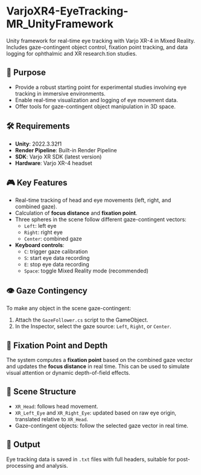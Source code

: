 # VarjoXR4-EyeTracking-MR_UnityFramework
Unity framework for real-time eye tracking with Varjo XR-4 in Mixed Reality. Includes gaze-contingent object control, fixation point tracking, and data logging for ophthalmic and XR research.tion studies.


## 🧠 Purpose

- Provide a robust starting point for experimental studies involving eye tracking in immersive environments.
- Enable real-time visualization and logging of eye movement data.
- Offer tools for gaze-contingent object manipulation in 3D space.

## 🛠 Requirements

- **Unity**: 2022.3.32f1
- **Render Pipeline**: Built-in Render Pipeline
- **SDK**: Varjo XR SDK (latest version)
- **Hardware**: Varjo XR-4 headset

## 🎮 Key Features

- Real-time tracking of head and eye movements (left, right, and combined gaze).
- Calculation of **focus distance** and **fixation point**.
- Three spheres in the scene follow different gaze-contingent vectors:
  - `Left`: left eye
  - `Right`: right eye
  - `Center`: combined gaze
- **Keyboard controls**:
  - `C`: trigger gaze calibration
  - `S`: start eye data recording
  - `E`: stop eye data recording
  - `Space`: toggle Mixed Reality mode (recommended)

## 👁 Gaze Contingency

To make any object in the scene gaze-contingent:

1. Attach the `GazeFollower.cs` script to the GameObject.
2. In the Inspector, select the gaze source: `Left`, `Right`, or `Center`.

## 🎯 Fixation Point and Depth

The system computes a **fixation point** based on the combined gaze vector and updates the **focus distance** in real time. This can be used to simulate visual attention or dynamic depth-of-field effects.

## 🧩 Scene Structure

- `XR_Head`: follows head movement.
- `XR_Left_Eye` and `XR_Right_Eye`: updated based on raw eye origin, translated relative to `XR_Head`.
- Gaze-contingent objects: follow the selected gaze vector in real time.

## 📁 Output

Eye tracking data is saved in `.txt` files with full headers, suitable for post-processing and analysis.
